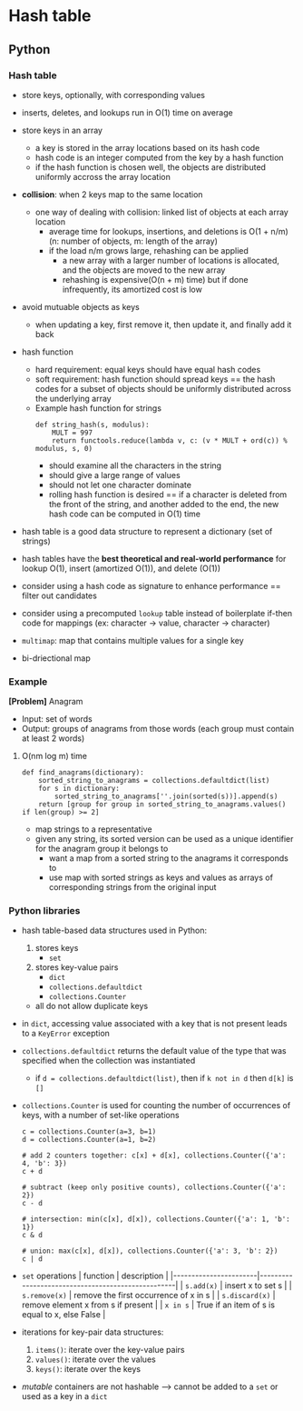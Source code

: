 # Hash table
## Python
### Hash table
- store keys, optionally, with corresponding values
- inserts, deletes, and lookups run in O(1) time on average
- store keys in an array
    + a key is stored in the array locations based on its hash code
    + hash code is an integer computed from the key by a hash function
    + if the hash function is chosen well, the objects are distributed uniformly accross the array location
- **collision**: when 2 keys map to the same location
    + one way of dealing with collision: linked list of objects at each array location
        - average time for lookups, insertions, and deletions is O(1 + n/m) (n: number of objects, m: length of the array)
        - if the load n/m grows large, rehashing can be applied 
            + a new array with a larger number of locations is allocated, and the objects are moved to the new array
            + rehashing is expensive(O(n + m) time) but if done infrequently, its amortized cost is low
- avoid mutuable objects as keys
    + when updating a key, first remove it, then update it, and finally add it back
- hash function
    + hard requirement: equal keys should have equal hash codes
    + soft requirement: hash function should spread keys == the hash codes for a subset of objects should be uniformly distributed across the underlying array 
    + Example hash function for strings
        ```
        def string_hash(s, modulus):
            MULT = 997
            return functools.reduce(lambda v, c: (v * MULT + ord(c)) % modulus, s, 0)
        ```
        - should examine all the characters in the string 
        - should give a large range of values
        - should not let one character dominate
        - rolling hash function is desired == if a character is deleted from the front of the string, and another added to the end, the new hash code can be computed in O(1) time

- hash table is a good data structure to represent a dictionary (set of strings)
- hash tables have the **best theoretical and real-world performance** for lookup O(1), insert (amortized O(1)), and delete (O(1))
- consider using a hash code as signature to enhance performance == filter out candidates
- consider using a precomputed `lookup` table instead of boilerplate if-then code for mappings (ex: character -> value, character -> character)
- `multimap`: map that contains multiple values for a single key
- bi-driectional map

### Example
**[Problem]** Anagram
- Input: set of words
- Output: groups of anagrams from those words (each group must contain at least 2 words)

1. O(nm log m) time
    ```
    def find_anagrams(dictionary):
        sorted_string_to_anagrams = collections.defaultdict(list)
        for s in dictionary:
            sorted_string_to_anagrams[''.join(sorted(s))].append(s)
        return [group for group in sorted_string_to_anagrams.values() if len(group) >= 2]
    ```
    - map strings to a representative
    - given any string, its sorted version can be used as a unique identifier for the anagram group it belongs to
        + want a map from a sorted string to the anagrams it corresponds to
        + use map with sorted strings as keys and values as arrays of corresponding strings from the original input


### Python libraries
- hash table-based data structures used in Python:
    1. stores keys
        + `set`
    2. stores key-value pairs
        + `dict`
        + `collections.defaultdict`
        + `collections.Counter`
    + all do not allow duplicate keys

- in `dict`, accessing value associated with a key that is not present leads to a `KeyError` exception
- `collections.defaultdict` returns the default value of the type that was specified when the collection was instantiated
    + if `d = collections.defaultdict(list)`, then if `k not in d` then `d[k]` is `[]`
- `collections.Counter` is used for counting the number of occurrences of keys, with a number of set-like operations
    ```
    c = collections.Counter(a=3, b=1)
    d = collections.Counter(a=1, b=2)
    
    # add 2 counters together: c[x] + d[x], collections.Counter({'a': 4, 'b': 3})
    c + d
    
    # subtract (keep only positive counts), collections.Counter({'a': 2})
    c - d

    # intersection: min(c[x], d[x]), collections.Counter({'a': 1, 'b': 1})
    c & d

    # union: max(c[x], d[x]), collections.Counter({'a': 3, 'b': 2})
    c | d
    ```
- `set` operations
    | function              | description                                       |
    |-----------------------|---------------------------------------------------|
    | `s.add(x)`            | insert x to set s                                 |
    | `s.remove(x)`         | remove the first occurrence of x in s             |
    | `s.discard(x)`        | remove element x from s if present                |
    | `x in s`              | True if an item of s is equal to x, else False    |

- iterations for key-pair data structures:
    1. `items()`: iterate over the key-value pairs
    2. `values()`: iterate over the values
    3. `keys()`: iterate over the keys

- *mutable* containers are not hashable --> cannot be added to a `set` or used as a key in a `dict`